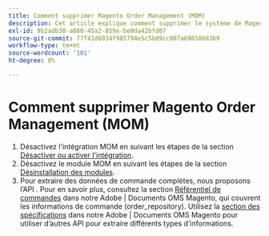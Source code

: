 ```yaml
---
title: Comment supprimer Magento Order Management (MOM)
description: Cet article explique comment supprimer le système de Magento Order Management (MOM).
exl-id: 9b2adb30-a880-45a2-859e-be0da42bfd07
source-git-commit: 77f41d6034f985794e5c5b89cc007a69858683b9
workflow-type: tm+mt
source-wordcount: '101'
ht-degree: 0%

---
```


# Comment supprimer Magento Order Management (MOM)

1. Désactivez l&#39;intégration MOM en suivant les étapes de la section [Désactiver ou activer l&#39;intégration](https://commerce-docs.github.io/oms-documentation-archive/integration/connector/#disable-or-enable-the-integration).
1. Désactivez le module MOM en suivant les étapes de la section [Désinstallation des modules](/docs/commerce-operations/installation-guide/tutorials/uninstall-modules.html).
1. Pour extraire des données de commande complètes, nous proposons l’API . Pour en savoir plus, consultez la section [Référentiel de commandes](https://commerce-docs.github.io/oms-documentation-archive/specifications/#magento.sales.order_repository) dans notre Adobe | Documents OMS Magento, qui couvrent les informations de commande (order_repository). Utilisez la [section des spécifications](https://commerce-docs.github.io/oms-documentation-archive/specifications/#services) dans notre Adobe | Documents OMS Magento pour utiliser d’autres API pour extraire différents types d’informations.
